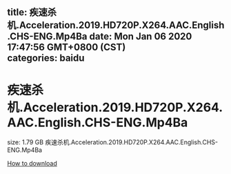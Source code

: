 
title: 疾速杀机.Acceleration.2019.HD720P.X264.AAC.English.CHS-ENG.Mp4Ba
date: Mon Jan 06 2020 17:47:56 GMT+0800 (CST)    
categories: baidu
---

# 疾速杀机.Acceleration.2019.HD720P.X264.AAC.English.CHS-ENG.Mp4Ba
size: 1.79 GB
 疾速杀机.Acceleration.2019.HD720P.X264.AAC.English.CHS-ENG.Mp4Ba
 

[How to download](https://bpcam.bemobtrk.com/go/2ceec3aa-1ca2-46d6-b9ff-aaa5c184517c?jno=477)